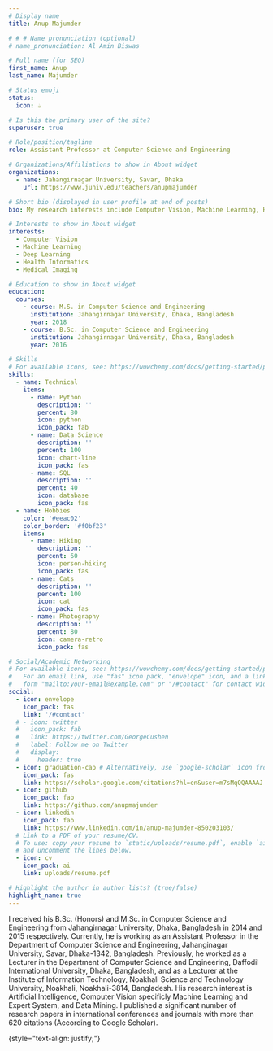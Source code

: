 ```yaml
---
# Display name
title: Anup Majumder

# # # Name pronunciation (optional)
# name_pronunciation: Al Amin Biswas

# Full name (for SEO)
first_name: Anup
last_name: Majumder

# Status emoji
status:
  icon: ☕️

# Is this the primary user of the site?
superuser: true

# Role/position/tagline
role: Assistant Professor at Computer Science and Engineering

# Organizations/Affiliations to show in About widget
organizations:
  - name: Jahangirnagar University, Savar, Dhaka 
    url: https://www.juniv.edu/teachers/anupmajumder

# Short bio (displayed in user profile at end of posts)
bio: My research interests include Computer Vision, Machine Learning, Human Computer Interaction and Expert Systems.

# Interests to show in About widget
interests:
  - Computer Vision
  - Machine Learning
  - Deep Learning
  - Health Informatics
  - Medical Imaging

# Education to show in About widget
education:
  courses:
    - course: M.S. in Computer Science and Engineering
      institution: Jahangirnagar University, Dhaka, Bangladesh
      year: 2018
    - course: B.Sc. in Computer Science and Engineering
      institution: Jahangirnagar University, Dhaka, Bangladesh
      year: 2016

# Skills
# For available icons, see: https://wowchemy.com/docs/getting-started/page-builder/#icons
skills:
  - name: Technical
    items:
      - name: Python
        description: ''
        percent: 80
        icon: python
        icon_pack: fab
      - name: Data Science
        description: ''
        percent: 100
        icon: chart-line
        icon_pack: fas
      - name: SQL
        description: ''
        percent: 40
        icon: database
        icon_pack: fas
  - name: Hobbies
    color: '#eeac02'
    color_border: '#f0bf23'
    items:
      - name: Hiking
        description: ''
        percent: 60
        icon: person-hiking
        icon_pack: fas
      - name: Cats
        description: ''
        percent: 100
        icon: cat
        icon_pack: fas
      - name: Photography
        description: ''
        percent: 80
        icon: camera-retro
        icon_pack: fas

# Social/Academic Networking
# For available icons, see: https://wowchemy.com/docs/getting-started/page-builder/#icons
#   For an email link, use "fas" icon pack, "envelope" icon, and a link in the
#   form "mailto:your-email@example.com" or "/#contact" for contact widget.
social:
  - icon: envelope
    icon_pack: fas
    link: '/#contact'
  # - icon: twitter
  #   icon_pack: fab
  #   link: https://twitter.com/GeorgeCushen
  #   label: Follow me on Twitter
  #   display:
  #     header: true
  - icon: graduation-cap # Alternatively, use `google-scholar` icon from `ai` icon pack
    icon_pack: fas
    link: https://scholar.google.com/citations?hl=en&user=m7sMqQQAAAAJ
  - icon: github
    icon_pack: fab
    link: https://github.com/anupmajumder
  - icon: linkedin
    icon_pack: fab
    link: https://www.linkedin.com/in/anup-majumder-850203103/
  # Link to a PDF of your resume/CV.
  # To use: copy your resume to `static/uploads/resume.pdf`, enable `ai` icons in `params.yaml`,
  # and uncomment the lines below.
  - icon: cv
    icon_pack: ai
    link: uploads/resume.pdf

# Highlight the author in author lists? (true/false)
highlight_name: true
---
```


I received his B.Sc. (Honors) and M.Sc. in Computer Science and Engineering from Jahangirnagar University, Dhaka, Bangladesh in 2014 and 2015 respectively. Currently, he is working as an Assistant Professor in the Department of Computer Science and Engineering, Jahanginagar University, Savar, Dhaka-1342, Bangladesh. Previously, he worked as a Lecturer in the Department of Computer Science and Engineering, Daffodil International University, Dhaka, Bangladesh, and as a Lecturer at the Institute of Information Technology, Noakhali Science and Technology University, Noakhali, Noakhali-3814, Bangladesh. His research interest is Artificial Intelligence, Computer Vision specificly Machine Learning and Expert System, and Data Mining. I published a significant number of research papers in international conferences and journals with more than 620 citations (According to Google Scholar).

{style="text-align: justify;"}
